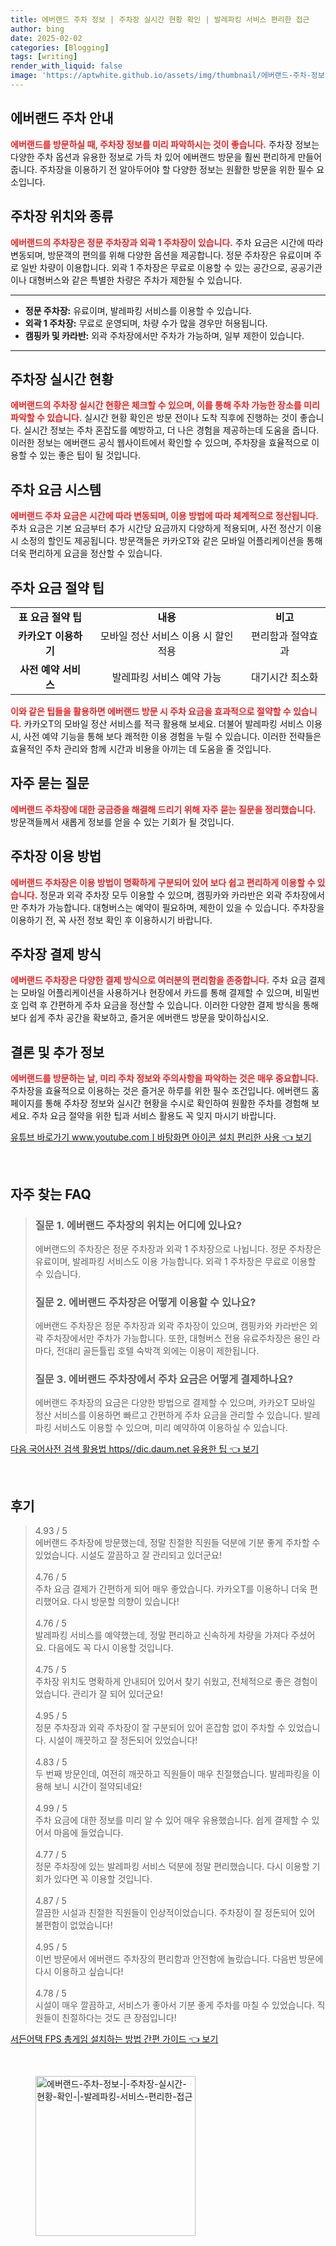 ```yaml
---
title: 에버랜드 주차 정보 | 주차장 실시간 현황 확인 | 발레파킹 서비스 편리한 접근
author: bing
date: 2025-02-02
categories: [Blogging]
tags: [writing]
render_with_liquid: false
image: 'https://aptwhite.github.io/assets/img/thumbnail/에버랜드-주차-정보-|-주차장-실시간-현황-확인-|-발레파킹-서비스-편리한-접근.webp'
---
```



<h2 id='에버랜드_주차_안내'>에버랜드 주차 안내</h2>

<p><b><span style="color: #ee2323;">에버랜드를 방문하실 때, 주차장 정보를 미리 파악하시는 것이 좋습니다.</span></b> 주차장 정보는 다양한 주차 옵션과 유용한 정보로 가득 차 있어 에버랜드 방문을 훨씬 편리하게 만들어 줍니다. 주차장을 이용하기 전 알아두어야 할 다양한 정보는 원활한 방문을 위한 필수 요소입니다.</p>

<h2 id='주차장_위치와_종류'>주차장 위치와 종류</h2>

<p><b><span style="color: #ee2323;">에버랜드의 주차장은 정문 주차장과 외곽 1 주차장이 있습니다.</span></b> 주차 요금은 시간에 따라 변동되며, 방문객의 편의를 위해 다양한 옵션을 제공합니다. 정문 주차장은 유료이며 주로 일반 차량이 이용합니다. 외곽 1 주차장은 무료로 이용할 수 있는 공간으로, 공공기관이나 대형버스와 같은 특별한 차량은 주차가 제한될 수 있습니다.</p>

<hr />

<ul>
    <li><b>정문 주차장:</b> 유료이며, 발레파킹 서비스를 이용할 수 있습니다.</li>
    <li><b>외곽 1 주차장:</b> 무료로 운영되며, 차량 수가 많을 경우만 허용됩니다.</li>
    <li><b>캠핑카 및 카라반:</b> 외곽 주차장에서만 주차가 가능하며, 일부 제한이 있습니다.</li>
</ul>

<hr />

<h2 id='주차장_실시간_현황'>주차장 실시간 현황</h2>

<p><b><span style="color: #ee2323;">에버랜드의 주차장 실시간 현황은 체크할 수 있으며, 이를 통해 주차 가능한 장소를 미리 파악할 수 있습니다.</span></b> 실시간 현황 확인은 방문 전이나 도착 직후에 진행하는 것이 좋습니다. 실시간 정보는 주차 혼잡도를 예방하고, 더 나은 경험을 제공하는데 도움을 줍니다. 이러한 정보는 에버랜드 공식 웹사이트에서 확인할 수 있으며, 주차장을 효율적으로 이용할 수 있는 좋은 팁이 될 것입니다.</p>

<h2 id='주차_요금_시스템'>주차 요금 시스템</h2>

<p><b><span style="color: #ee2323;">에버랜드 주차 요금은 시간에 따라 변동되며, 이용 방법에 따라 체계적으로 정산됩니다.</span></b> 주차 요금은 기본 요금부터 추가 시간당 요금까지 다양하게 적용되며, 사전 정산기 이용 시 소정의 할인도 제공됩니다. 방문객들은 카카오T와 같은 모바일 어플리케이션을 통해 더욱 편리하게 요금을 정산할 수 있습니다.</p>

<h2 id='주차_요금_절약_팁'>주차 요금 절약 팁</h2>

<table>
    <tr>
        <td style="text-align: center; height: 17px;"><b>표 요금 절약 팁</b></td>
        <td style="text-align: center; height: 17px;"><b>내용</b></td>
        <td style="text-align: center; height: 17px;"><b>비고</b></td>
    </tr>
    <tr>
        <td style="text-align: center; height: 17px;"><b>카카오T 이용하기</b></td>
        <td style="text-align: center; height: 17px;">모바일 정산 서비스 이용 시 할인 적용</td>
        <td style="text-align: center; height: 17px;">편리함과 절약효과</td>
    </tr>
    <tr>
        <td style="text-align: center; height: 17px;"><b>사전 예약 서비스</b></td>
        <td style="text-align: center; height: 17px;">발레파킹 서비스 예약 가능</td>
        <td style="text-align: center; height: 17px;">대기시간 최소화</td>
    </tr>
</table>

<p><b><span style="color: #ee2323;">이와 같은 팁들을 활용하면 에버랜드 방문 시 주차 요금을 효과적으로 절약할 수 있습니다.</span></b> 카카오T의 모바일 정산 서비스를 적극 활용해 보세요. 더불어 발레파킹 서비스 이용 시, 사전 예약 기능을 통해 보다 쾌적한 이용 경험을 누릴 수 있습니다. 이러한 전략들은 효율적인 주차 관리와 함께 시간과 비용을 아끼는 데 도움을 줄 것입니다.</p>

<h2 id='자주_묻는_질문_QNA'>자주 묻는 질문</h2>

<p><b><span style="color: #ee2323;">에버랜드 주차장에 대한 궁금증을 해결해 드리기 위해 자주 묻는 질문을 정리했습니다.</span></b> 방문객들께서 새롭게 정보를 얻을 수 있는 기회가 될 것입니다.</p>

<h2 id='주차장_이용_방법'>주차장 이용 방법</h2>

<p><b><span style="color: #ee2323;">에버랜드 주차장은 이용 방법이 명확하게 구분되어 있어 보다 쉽고 편리하게 이용할 수 있습니다.</span></b> 정문과 외곽 주차장 모두 이용할 수 있으며, 캠핑카와 카라반은 외곽 주차장에서만 주차가 가능합니다. 대형버스는 예약이 필요하며, 제한이 있을 수 있습니다. 주차장을 이용하기 전, 꼭 사전 정보 확인 후 이용하시기 바랍니다.</p>

<h2 id='주차장_결제_방식'>주차장 결제 방식</h2>

<p><b><span style="color: #ee2323;">에버랜드 주차장은 다양한 결제 방식으로 여러분의 편리함을 존중합니다.</span></b> 주차 요금 결제는 모바일 어플리케이션을 사용하거나 현장에서 카드를 통해 결제할 수 있으며, 비밀번호 입력 후 간편하게 주차 요금을 정산할 수 있습니다. 이러한 다양한 결제 방식을 통해 보다 쉽게 주차 공간을 확보하고, 즐거운 에버랜드 방문을 맞이하십시오.</p>

<h2 id='결론_및_추가_정보'>결론 및 추가 정보</h2>

<p><b><span style="color: #ee2323;">에버랜드를 방문하는 날, 미리 주차 정보와 주의사항을 파악하는 것은 매우 중요합니다.</span></b> 주차장을 효율적으로 이용하는 것은 즐거운 하루를 위한 필수 조건입니다. 에버랜드 홈페이지를 통해 주차장 정보와 실시간 현황을 수시로 확인하여 원활한 주차를 경험해 보세요. 주차 요금 절약을 위한 팁과 서비스 활용도 꼭 잊지 마시기 바랍니다.</p>


<p><a class="click-button" title="유튜브 바로가기 www.youtube.comㅣ바탕화면 아이콘 설치 편리한 사용" href="https://aptwhite.github.io/posts/%EC%9C%A0%ED%8A%9C%EB%B8%8C-%EB%B0%94%EB%A1%9C%EA%B0%80%EA%B8%B0-www.youtube.com%E3%85%A3%EB%B0%94%ED%83%95%ED%99%94%EB%A9%B4-%EC%95%84%EC%9D%B4%EC%BD%98-%EC%84%A4%EC%B9%98-%ED%8E%B8%EB%A6%AC%ED%95%9C-%EC%82%AC%EC%9A%A9/" rel="dofollow">유튜브 바로가기 www.youtube.comㅣ바탕화면 아이콘 설치 편리한 사용 👈 보기</a></p><br>
<h2 id='자주_찾는_FAQ'>자주 찾는 FAQ</h2>
<div itemscope="" itemtype="https://schema.org/FAQPage"> 
<blockquote> 
<div itemscope="" itemprop="mainEntity" itemtype="https://schema.org/Question"> 
<h3 itemprop="name">질문 1. 에버랜드 주차장의 위치는 어디에 있나요?</h3> 
<div itemscope="" itemprop="acceptedAnswer" itemtype="https://schema.org/Answer"> 
<span itemprop="text"> 
<p>에버랜드의 주차장은 정문 주차장과 외곽 1 주차장으로 나뉩니다. 정문 주차장은 유료이며, 발레파킹 서비스도 이용 가능합니다. 외곽 1 주차장은 무료로 이용할 수 있습니다.</p> 
</span> 
</div> 
</div> 

<div itemscope="" itemprop="mainEntity" itemtype="https://schema.org/Question"> 
<h3 itemprop="name">질문 2. 에버랜드 주차장은 어떻게 이용할 수 있나요?</h3> 
<div itemscope="" itemprop="acceptedAnswer" itemtype="https://schema.org/Answer"> 
<span itemprop="text"> 
<p>에버랜드 주차장은 정문 주차장과 외곽 주차장이 있으며, 캠핑카와 카라반은 외곽 주차장에서만 주차가 가능합니다. 또한, 대형버스 전용 유료주차장은 용인 라마다, 전대리 골든튤립 호텔 숙박객 외에는 이용이 제한됩니다.</p> 
</span> 
</div> 
</div>

<div itemscope="" itemprop="mainEntity" itemtype="https://schema.org/Question"> 
<h3 itemprop="name">질문 3. 에버랜드 주차장에서 주차 요금은 어떻게 결제하나요?</h3> 
<div itemscope="" itemprop="acceptedAnswer" itemtype="https://schema.org/Answer"> 
<span itemprop="text"> 
<p>에버랜드 주차장의 요금은 다양한 방법으로 결제할 수 있으며, 카카오T 모바일 정산 서비스를 이용하면 빠르고 간편하게 주차 요금을 관리할 수 있습니다. 발레파킹 서비스도 이용할 수 있으며, 미리 예약하여 이용하실 수 있습니다.</p> 
</span> 
</div> 
</div> 
</blockquote> 
</div>
<p><a class="click-button" title="다음 국어사전 검색 활용법 https//dic.daum.net 유용한 팁" href="https://aptwhite.github.io/posts/%EB%8B%A4%EC%9D%8C-%EA%B5%AD%EC%96%B4%EC%82%AC%EC%A0%84-%EA%B2%80%EC%83%89-%ED%99%9C%EC%9A%A9%EB%B2%95-httpsdic.daum.net-%EC%9C%A0%EC%9A%A9%ED%95%9C-%ED%8C%81/" rel="dofollow">다음 국어사전 검색 활용법 https//dic.daum.net 유용한 팁 👈 보기</a></p><br>
<h2 id='후기'>후기</h2>
<div itemscope itemtype="https://schema.org/Product">
  <blockquote>
  <div itemprop="review" itemscope itemtype="https://schema.org/Review">
      <div itemprop="reviewRating" itemscope itemtype="https://schema.org/Rating"> <span itemprop="ratingValue">4.93</span> / <span itemprop="bestRating">5</span> </div>
      <span itemprop="reviewBody">에버랜드 주차장에 방문했는데, 정말 친절한 직원들 덕분에 기분 좋게 주차할 수 있었습니다. 시설도 깔끔하고 잘 관리되고 있더군요!</span>
  </div>
  <br>
  <div itemprop="review" itemscope itemtype="https://schema.org/Review">
      <div itemprop="reviewRating" itemscope itemtype="https://schema.org/Rating"> <span itemprop="ratingValue">4.76</span> / <span itemprop="bestRating">5</span> </div>
      <span itemprop="reviewBody">주차 요금 결제가 간편하게 되어 매우 좋았습니다. 카카오T를 이용하니 더욱 편리했어요. 다시 방문할 의향이 있습니다!</span>
  </div>
  <br>
  <div itemprop="review" itemscope itemtype="https://schema.org/Review">
      <div itemprop="reviewRating" itemscope itemtype="https://schema.org/Rating"> <span itemprop="ratingValue">4.76</span> / <span itemprop="bestRating">5</span> </div>
      <span itemprop="reviewBody">발레파킹 서비스를 예약했는데, 정말 편리하고 신속하게 차량을 가져다 주셨어요. 다음에도 꼭 다시 이용할 것입니다.</span>
  </div>
  <br>
  <div itemprop="review" itemscope itemtype="https://schema.org/Review">
      <div itemprop="reviewRating" itemscope itemtype="https://schema.org/Rating"> <span itemprop="ratingValue">4.75</span> / <span itemprop="bestRating">5</span> </div>
      <span itemprop="reviewBody">주차장 위치도 명확하게 안내되어 있어서 찾기 쉬웠고, 전체적으로 좋은 경험이었습니다. 관리가 잘 되어 있더군요!</span>
  </div>
  <br>
  <div itemprop="review" itemscope itemtype="https://schema.org/Review">
      <div itemprop="reviewRating" itemscope itemtype="https://schema.org/Rating"> <span itemprop="ratingValue">4.95</span> / <span itemprop="bestRating">5</span> </div>
      <span itemprop="reviewBody">정문 주차장과 외곽 주차장이 잘 구분되어 있어 혼잡함 없이 주차할 수 있었습니다. 시설이 깨끗하고 잘 정돈되어 있었습니다!</span>
  </div>
  <br>
  <div itemprop="review" itemscope itemtype="https://schema.org/Review">
      <div itemprop="reviewRating" itemscope itemtype="https://schema.org/Rating"> <span itemprop="ratingValue">4.83</span> / <span itemprop="bestRating">5</span> </div>
      <span itemprop="reviewBody">두 번째 방문인데, 여전히 깨끗하고 직원들이 매우 친절했습니다. 발레파킹을 이용해 보니 시간이 절약되네요!</span>
  </div>
  <br>
  <div itemprop="review" itemscope itemtype="https://schema.org/Review">
      <div itemprop="reviewRating" itemscope itemtype="https://schema.org/Rating"> <span itemprop="ratingValue">4.99</span> / <span itemprop="bestRating">5</span> </div>
      <span itemprop="reviewBody">주차 요금에 대한 정보를 미리 알 수 있어 매우 유용했습니다. 쉽게 결제할 수 있어서 마음에 들었습니다.</span>
  </div>
  <br>
  <div itemprop="review" itemscope itemtype="https://schema.org/Review">
      <div itemprop="reviewRating" itemscope itemtype="https://schema.org/Rating"> <span itemprop="ratingValue">4.77</span> / <span itemprop="bestRating">5</span> </div>
      <span itemprop="reviewBody">정문 주차장에 있는 발레파킹 서비스 덕분에 정말 편리했습니다. 다시 이용할 기회가 있다면 꼭 이용할 것입니다.</span>
  </div>
  <br>
  <div itemprop="review" itemscope itemtype="https://schema.org/Review">
      <div itemprop="reviewRating" itemscope itemtype="https://schema.org/Rating"> <span itemprop="ratingValue">4.87</span> / <span itemprop="bestRating">5</span> </div>
      <span itemprop="reviewBody">깔끔한 시설과 친절한 직원들이 인상적이었습니다. 주차장이 잘 정돈되어 있어 불편함이 없었습니다!</span>
  </div>
  <br>
  <div itemprop="review" itemscope itemtype="https://schema.org/Review">
      <div itemprop="reviewRating" itemscope itemtype="https://schema.org/Rating"> <span itemprop="ratingValue">4.95</span> / <span itemprop="bestRating">5</span> </div>
      <span itemprop="reviewBody">이번 방문에서 에버랜드 주차장의 편리함과 안전함에 놀랐습니다. 다음번 방문에 다시 이용하고 싶습니다!</span>
  </div>
  <br>
  <div itemprop="review" itemscope itemtype="https://schema.org/Review">
      <div itemprop="reviewRating" itemscope itemtype="https://schema.org/Rating"> <span itemprop="ratingValue">4.78</span> / <span itemprop="bestRating">5</span> </div>
      <span itemprop="reviewBody">시설이 매우 깔끔하고, 서비스가 좋아서 기분 좋게 주차를 마칠 수 있었습니다. 직원들이 친절하다는 것도 큰 장점입니다!</span>
  </div>
  </blockquote>
</div>
<p><a class="click-button" title="서든어택 FPS 총게임 설치하는 방법 간편 가이드" href="https://aptwhite.github.io/posts/%EC%84%9C%EB%93%A0%EC%96%B4%ED%83%9D-FPS-%EC%B4%9D%EA%B2%8C%EC%9E%84-%EC%84%A4%EC%B9%98%ED%95%98%EB%8A%94-%EB%B0%A9%EB%B2%95-%EA%B0%84%ED%8E%B8-%EA%B0%80%EC%9D%B4%EB%93%9C/" rel="dofollow">서든어택 FPS 총게임 설치하는 방법 간편 가이드 👈 보기</a></p><br>
<figure class="image"><img src="https://aptwhite.github.io/assets/img/thumbnail/에버랜드-주차-정보-|-주차장-실시간-현황-확인-|-발레파킹-서비스-편리한-접근.webp" alt="에버랜드-주차-정보-|-주차장-실시간-현황-확인-|-발레파킹-서비스-편리한-접근" width="256" height="256"></figure>